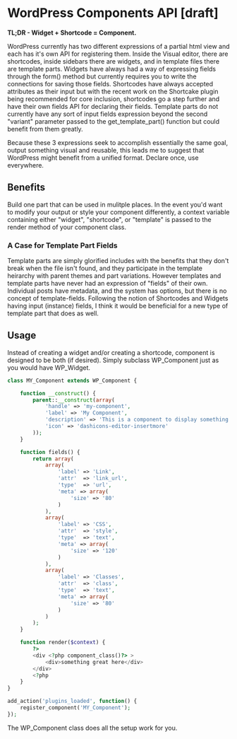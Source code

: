 # WordPress Components API [draft]

__TL;DR - Widget + Shortcode = Component.__

WordPress currently has two different expressions of a partial html view and each has it's own API for registering them. Inside the Visual editor, there are shortcodes, inside sidebars there are widgets, and in template files there are template parts. Widgets have always had a way of expressing fields through the form() method but currently requires you to write the connections for saving those fields. Shortcodes have always accepted attributes as their input but with the recent work on the Shortcake plugin being recommended for core inclusion, shortcodes go a step further and have their own fields API for declaring their fields. Template parts do not currently have any sort of input fields expression beyond the second "variant" parameter passed to the get_template_part() function but could benefit from them greatly.

Because these 3 expressions seek to accomplish essentially the same goal, output something visual and reusable, this leads me to suggest that WordPress might benefit from a unified format. Declare once, use everywhere.

## Benefits
Build one part that can be used in mulitple places. In the event you'd want to modify your output or style your component differently, a context variable containing either "widget", "shortcode", or "template" is passed to the render method of your component class.

### A Case for Template Part Fields
Template parts are simply glorified includes with the benefits that they don't break when the file isn't found, and they participate in the template heirarchy with parent themes and part variations. However templates and template parts have never had an expression of "fields" of their own. Individual posts have metadata, and the system has options, but there is no concept of template-fields. Following the notion of Shortcodes and Widgets having input (instance) fields, I think it would be beneficial for a new type of template part that does as well.

## Usage
Instead of creating a widget and/or creating a shortcode, component is designed to be both (if desired). Simply subclass WP_Component just as you would have WP_Widget.
```php
class MY_Component extends WP_Component {

    function __construct() {
        parent::__construct(array(
            'handle' => 'my-component',
            'label' => 'My Component',
            'description' => 'This is a component to display something I like.',
            'icon' => 'dashicons-editor-insertmore'
        ));
    }

    function fields() {
        return array(
            array(
                'label' => 'Link',
                'attr'  => 'link_url',
                'type'  => 'url',
                'meta' => array(
                    'size' => '80'
                )
            ),
            array(
                'label' => 'CSS',
                'attr'  => 'style',
                'type'  => 'text',
                'meta' => array(
                    'size' => '120'
                )
            ),
            array(
                'label' => 'Classes',
                'attr'  => 'class',
                'type'  => 'text',
                'meta' => array(
                    'size' => '80'
                )
            )
        );
    }

    function render($context) {
        ?>
        <div <?php component_class()?> >
            <div>something great here</div>
        </div>
        <?php
    }
}

add_action('plugins_loaded', function() {
    register_component('MY_Component');
});
```
The WP_Component class does all the setup work for you.
